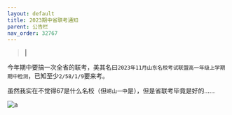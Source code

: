 ```yaml
---
layout: default
title: 2023期中省联考通知
parent: 公告栏
nav_order: 32767
---
```

<script>
var targetDateA = new Date("Nov 16, 2023 00:00:00").getTime();
var x = setInterval(function() {
  var now = new Date().getTime();
  var distanceA = targetDateA - now;
  var daysA = Math.floor(distanceA / (1000 * 60 * 60 * 24));
  document.getElementById("countdowna").innerHTML = "距离 2023 高一上期中检测 还有 " + daysA + " 天。";
  if (distanceA < 0) {
    clearInterval(x);
    document.getElementById("countdowna").innerHTML = daysA + "2023 高一上期中检测 就是今天";
  }
}, 1000);
</script>

<blockquote class="reda"><a id="countdowna"></a><a> | </a></blockquote>

今年期中要搞一次全省的联考，美其名曰`2023年11月山东名校考试联盟高一年级上学期期中检测`，已知至少`2/58/1/9`要来考。

虽然我实在不觉得67是什么名校（但`崂山一中`是），但是省联考毕竟是好的……

![a](https://ghproxy.com/https://raw.githubusercontent.com/liubanlaobanzhang/study-together-assets/main/assets/2023省联考日期.png)